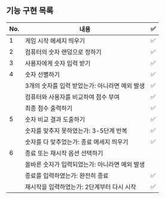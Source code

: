 ## 기능 구현 목록

| No. | 내용                                           | ✅  |
| --- | ---------------------------------------------- | --- |
| 1   | 게임 시작 메세지 띄우기                        | ✅  |
| 2   | 컴퓨터의 숫자 랜덤으로 정하기                  | ✅  |
| 3   | 사용자에게 숫자 입력 받기                      | ✅  |
| 4   | 숫자 선별하기                                  | ✅  |
|     | 3개의 숫자를 입력 받았는가: 아니라면 예외 발생 | ✅  |
|     | 컴퓨터와 사용자를 비교하여 점수 부여           | ✅  |
|     | 최종 점수 출력하기                             | ✅  |
| 5   | 숫자 비교 결과 도출하기                        | ✅  |
|     | 숫자를 맞추지 못하였는가: 3-5단계 반복         | ✅  |
|     | 숫자를 다 맞추었는가: 종료 메세지 띄우기       | ✅  |
| 6   | 종료 또는 재시작 옵션 선택하기                 |     |
|     | 올바른 숫자가 입력되었는가: 아니라면 예외 발생 |     |
|     | 종료를 입력하였는가: 완전히 종료               | ✅  |
|     | 재시작을 입력하였는가: 2단계부터 다시 시작     | ✅  |
